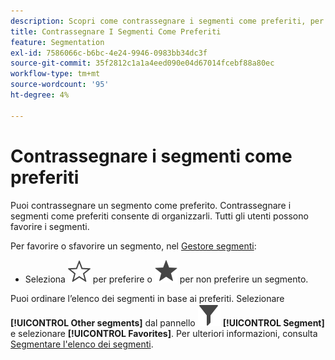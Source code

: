 ```yaml
---
description: Scopri come contrassegnare i segmenti come preferiti, per facilitarne l’utilizzo.
title: Contrassegnare I Segmenti Come Preferiti
feature: Segmentation
exl-id: 7586066c-b6bc-4e24-9946-0983bb34dc3f
source-git-commit: 35f2812c1a1a4eed090e04d67014fcebf88a80ec
workflow-type: tm+mt
source-wordcount: '95'
ht-degree: 4%

---
```


# Contrassegnare i segmenti come preferiti

Puoi contrassegnare un segmento come preferito. Contrassegnare i segmenti come preferiti consente di organizzarli. Tutti gli utenti possono favorire i segmenti.

Per favorire o sfavorire un segmento, nel [Gestore segmenti](seg-manage.md):

* Seleziona ![StarOutline](/help/assets/icons/StarOutline.svg) per preferire o ![Star](/help/assets/icons/Star.svg) per non preferire un segmento.

Puoi ordinare l’elenco dei segmenti in base ai preferiti. Selezionare **[!UICONTROL Other segments]** dal pannello ![Segmento](/help/assets/icons/Filter.svg) **[!UICONTROL Segment]** e selezionare **[!UICONTROL Favorites]**. Per ulteriori informazioni, consulta [Segmentare l&#39;elenco dei segmenti](t-seg-filter.md).
